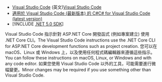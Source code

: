 * <span data-ttu-id="3410f-101">[Visual Studio Code](https://code.visualstudio.com/download) \(英文\)</span><span class="sxs-lookup"><span data-stu-id="3410f-101">[Visual Studio Code](https://code.visualstudio.com/download)</span></span>
* [<span data-ttu-id="3410f-102">適用於 Visual Studio Code (最新版本) 的 C#</span><span class="sxs-lookup"><span data-stu-id="3410f-102">C# for Visual Studio Code (latest version)</span></span>](https://marketplace.visualstudio.com/items?itemName=ms-dotnettools.csharp)
* [!INCLUDE [.NET 5.0 SDK](~/includes/5.0-SDK.md)]

<span data-ttu-id="3410f-103">Visual Studio Code 指示針對 ASP.NET Core 開發函式 (例如專案建立) 使用 .NET Core CLI。</span><span class="sxs-lookup"><span data-stu-id="3410f-103">The Visual Studio Code instructions use the .NET Core CLI for ASP.NET Core development functions such as project creation.</span></span> <span data-ttu-id="3410f-104">您可以在 macOS、Linux 或 Windows 上，以及使用任何程式碼編輯器來遵循這些指示。</span><span class="sxs-lookup"><span data-stu-id="3410f-104">You can follow these instructions on macOS, Linux, or Windows and with any code editor.</span></span> <span data-ttu-id="3410f-105">如果您使用 Visual Studio Code 以外的工具，可能需要進行微幅變更。</span><span class="sxs-lookup"><span data-stu-id="3410f-105">Minor changes may be required if you use something other than Visual Studio Code.</span></span>
